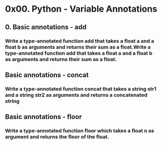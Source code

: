 # 0x00. Python - Variable Annotations
 ## 0. Basic annotations - add
 ### Write a type-annotated function add that takes a float a and a float b as arguments and returns their sum as a float.Write a type-annotated function add that takes a float a and a float b as arguments and returns their sum as a float.

 ## Basic annotations - concat
 ### Write a type-annotated function concat that takes a string str1 and a string str2 as arguments and returns a concatenated string
 

 ## Basic annotations - floor
 ### Write a type-annotated function floor which takes a float n as argument and returns the floor of the float.

 